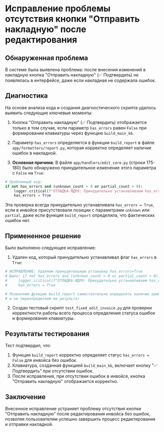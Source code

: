 # Исправление проблемы отсутствия кнопки "Отправить накладную" после редактирования

## Обнаруженная проблема

В системе была выявлена проблема: после внесения изменений в накладную кнопка "Отправить накладную" (✅ Подтвердить) не появлялась в интерфейсе, даже если накладная не содержала ошибок.

## Диагностика

На основе анализа кода и создания диагностического скрипта удалось выявить следующие ключевые моменты:

1. Кнопка "Отправить накладную" (✅ Подтвердить) отображается только в том случае, если параметр `has_errors` равен `False` при формировании клавиатуры через функцию `build_main_kb`.

2. Параметр `has_errors` определяется в функции `build_report` в файле `app/formatters/report.py`, которая корректно определяет наличие ошибок в накладной.

3. **Основная причина**: В файле `app/handlers/edit_core.py` (строки 175-180) было обнаружено принудительное изменение этого параметра с `False` на `True`:

```python
# Проблемный код:
if not has_errors and (unknown_count > 0 or partial_count > 0):
    logger.critical(f"ОТЛАДКА-ЯДРО: Принудительно устанавливаем has_errors=True")
    has_errors = True
```

Эта проверка всегда принудительно устанавливала `has_errors = True`, если в инвойсе присутствовали позиции с параметрами `unknown` или `partial`, даже если функция `build_report` определила, что фактических ошибок нет.

## Примененное решение

Было выполнено следующее исправление:

1. Удален код, который принудительно устанавливал флаг `has_errors` в `True`:

```python
# ИСПРАВЛЕНИЕ: Удаляем принудительную установку has_errors=True
# Было: if not has_errors and (unknown_count > 0 or partial_count > 0):
#     logger.critical(f"ОТЛАДКА-ЯДРО: Принудительно устанавливаем has_errors=True")
#     has_errors = True

# Позволяем функции build_report самостоятельно определять наличие ошибок
# и не переопределяем ее результат
```

2. Создан тестовый скрипт `test_fixed_edit_invoice.py` для проверки корректности работы всего процесса определения статуса ошибок и формирования клавиатуры.

## Результаты тестирования

Тест подтвердил, что:

1. Функция `build_report` корректно определяет статус `has_errors = False` для инвойса без ошибок.
2. Клавиатура, созданная функцией `build_main_kb`, включает кнопку "✅ Подтвердить" при отсутствии ошибок.
3. После исправления, при отсутствии ошибок в инвойсе, кнопка "Отправить накладную" отображается корректно.

## Заключение

Внесенное исправление устраняет проблему отсутствия кнопки "Отправить накладную" после редактирования инвойса без ошибок, позволяя пользователям успешно завершить процесс редактирования и отправки накладной. 